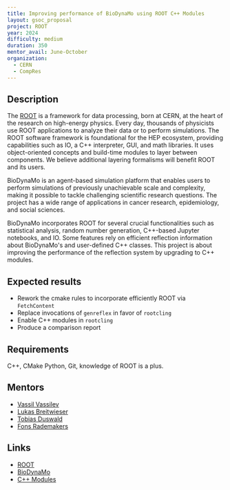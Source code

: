 ```yaml
---
title: Improving performance of BioDynaMo using ROOT C++ Modules
layout: gsoc_proposal
project: ROOT
year: 2024
difficulty: medium
duration: 350
mentor_avail: June-October
organization: 
  - CERN
  - CompRes
---
```


## Description

The [ROOT](https://root.cern/) is a framework for data processing, born at CERN,
at the heart of the research on high-energy physics. Every day, thousands of
physicists use ROOT applications to analyze their data or to perform
simulations. The ROOT software framework is foundational for the HEP ecosystem,
providing capabilities such as IO, a C++ interpreter, GUI, and math
libraries. It uses object-oriented concepts and build-time modules to layer
between components. We believe additional layering formalisms will benefit ROOT
and its users.

BioDynaMo is an agent-based simulation platform that enables users to perform 
simulations of previously unachievable scale and complexity, making it possible 
to tackle challenging scientific research questions. The project has a wide range 
of applications in cancer research, epidemiology, and social sciences.


BioDynaMo incorporates ROOT for several crucial functionalities such as statistical 
analysis, random number generation, C++-based Jupyter notebooks, and IO. Some 
features rely on efficient reflection information about BioDynaMo's and user-defined 
C++ classes. This project is about improving the performance of the reflection system 
by upgrading to C++ modules.


## Expected results
* Rework the cmake rules to incorporate efficiently ROOT via `FetchContent`
* Replace invocations of `genreflex` in favor of `rootcling`
* Enable C++ modules in `rootcling`
* Produce a comparison report


## Requirements
C++, CMake Python, Git, knowledge of ROOT is a plus.


## Mentors
  * [Vassil Vassilev](mailto:Vassil.Vassilev@cern.ch)
  * [Lukas Breitwieser](mailto:lukas.johannes.breitwieser@cern.ch)
  * [Tobias Duswald](mailto:tobias.duswald@cern.ch)
  * [Fons Rademakers](mailto:Fons.Rademakers@cern.ch)


## Links
  * [ROOT](https://root.cern/)
  * [BioDynaMo](https://github.com/BioDynaMo/biodynamo)
  * [C++ Modules](https://github.com/root-project/root/blob/master/README/README.CXXMODULES.md)
